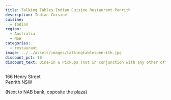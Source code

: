 ```yaml
---
title: Talking Tables Indian Cuisine Restaurant Penrith
description: Indian Cuisine
cuisine:
  - Indian
region:
  - Australia
  - NSW
categories:
  - restaurant
image: ../../assets/images/talkingtablespenrith.jpg
discount_pct: 10
discount_text: Dine-in & Pickups (not in conjunction with any other offer)
---
```


166 Henry Street  
Penrith NSW

(Next to NAB bank, opposite the plaza)
